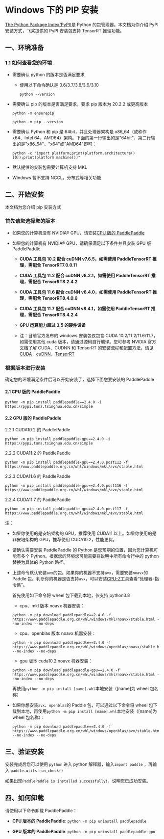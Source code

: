 # Windows 下的 PIP 安装

[The Python Package Index(PyPI)](https://pypi.org/)是 Python 的包管理器。本文档为你介绍 PyPI 安装方式，飞桨提供的 PyPI 安装包支持 TensorRT 推理功能。

## 一、环境准备

### 1.1 如何查看您的环境

* 需要确认 python 的版本是否满足要求

  * 使用以下命令确认是 3.6/3.7/3.8/3.9/3.10

    ```
    python --version
    ```

* 需要确认 pip 的版本是否满足要求，要求 pip 版本为 20.2.2 或更高版本

    ```
    python -m ensurepip
    ```

    ```
    python -m pip --version
    ```


* 需要确认 Python 和 pip 是 64bit，并且处理器架构是 x86_64（或称作 x64、Intel 64、AMD64）架构。下面的第一行输出的是"64bit"，第二行输出的是"x86_64"、"x64"或"AMD64"即可：

    ```
    python -c "import platform;print(platform.architecture()[0]);print(platform.machine())"
    ```


* 默认提供的安装包需要计算机支持 MKL
* Windows 暂不支持 NCCL，分布式等相关功能


## 二、开始安装

本文档为您介绍 pip 安装方式

### 首先请您选择您的版本

* 如果您的计算机没有 NVIDIA® GPU，请安装[CPU 版的 PaddlePaddle](#cpu)

* 如果您的计算机有 NVIDIA® GPU，请确保满足以下条件并且安装 GPU 版 PaddlePaddle

  * **CUDA 工具包 10.2 配合 cuDNN v7.6.5，如需使用 PaddleTensorRT 推理，需配合 TensorRT7.0.0.11**

  * **CUDA 工具包 11.2 配合 cuDNN v8.2.1，如需使用 PaddleTensorRT 推理，需配合 TensorRT8.2.4.2**

  * **CUDA 工具包 11.6 配合 cuDNN v8.4.0，如需使用 PaddleTensorRT 推理，需配合 TensorRT8.4.0.6**

  * **CUDA 工具包 11.7 配合 cuDNN v8.4.1，如需使用 PaddleTensorRT 推理，需配合 TensorRT8.4.2.4**

  * **GPU 运算能力超过 3.5 的硬件设备**

  * 注：目前官方发布的 windows 安装包仅包含 CUDA 10.2/11.2/11.6/11.7，如需使用其他 cuda 版本，请通过源码自行编译。您可参考 NVIDIA 官方文档了解 CUDA、CUDNN 和 TensorRT 的安装流程和配置方法，请见[CUDA](https://docs.nvidia.com/cuda/cuda-installation-guide-linux/)，[cuDNN](https://docs.nvidia.com/deeplearning/sdk/cudnn-install/)，[TensorRT](https://developer.nvidia.com/tensorrt)



### 根据版本进行安装
确定您的环境满足条件后可以开始安装了，选择下面您要安装的 PaddlePaddle



#### 2.1 <span id="cpu">CPU 版的 PaddlePaddle</span>


  ```
  python -m pip install paddlepaddle==2.4.0 -i https://pypi.tuna.tsinghua.edu.cn/simple
  ```

#### 2.2 <span id="gpu">GPU 版的 PaddlePaddle</span>



2.2.1 CUDA10.2 的 PaddlePaddle


  ```
  python -m pip install paddlepaddle-gpu==2.4.0 -i https://pypi.tuna.tsinghua.edu.cn/simple
  ```


2.2.2 CUDA11.2 的 PaddlePaddle

  ```
  python -m pip install paddlepaddle-gpu==2.4.0.post112 -f https://www.paddlepaddle.org.cn/whl/windows/mkl/avx/stable.html
  ```


2.2.3 CUDA11.6 的 PaddlePaddle

  ```
  python -m pip install paddlepaddle-gpu==2.4.0.post116 -f https://www.paddlepaddle.org.cn/whl/windows/mkl/avx/stable.html
  ```

2.2.4 CUDA11.7 的 PaddlePaddle

  ```
  python -m pip install paddlepaddle-gpu==2.4.0.post117 -f https://www.paddlepaddle.org.cn/whl/windows/mkl/avx/stable.html
  ```


注：

* 如果你使用的是安培架构的 GPU，推荐使用 CUDA11 以上。如果你使用的是非安培架构的 GPU，推荐使用 CUDA10.2，性能更优。

* 请确认需要安装 PaddlePaddle 的 Python 是您预期的位置，因为您计算机可能有多个 Python。根据您的环境您可能需要将说明中所有命令行中的 python 替换为具体的 Python 路径。

* 上述命令默认安装`avx`的包。如果你的机器不支持`avx`，需要安装`noavx`的 Paddle 包。判断你的机器是否支持`avx`，可以安装[CPU-Z](https://www.cpuid.com/softwares/cpu-z.html)工具查看“处理器-指令集”。

  首先使用如下命令将 wheel 包下载到本地，仅支持 python3.8

  * cpu、mkl 版本 noavx 机器安装：

  ```
  python -m pip download paddlepaddle==2.4.0 -f https://www.paddlepaddle.org.cn/whl/windows/mkl/noavx/stable.html --no-index --no-deps
  ```

  * cpu、openblas 版本 noavx 机器安装：

  ```
  python -m pip download paddlepaddle==2.4.0 -f https://www.paddlepaddle.org.cn/whl/windows/openblas/noavx/stable.html --no-index --no-deps
  ```

  * gpu 版本 cuda10.2 noavx 机器安装：

  ```
  python -m pip download paddlepaddle-gpu==2.4.0 -f https://www.paddlepaddle.org.cn/whl/windows/mkl/noavx/stable.html --no-index --no-deps
  ```

  再使用`python -m pip install [name].whl`本地安装（[name]为 wheel 包名称）

* 如果你想安装`avx`、`openblas`的 Paddle 包，可以通过以下命令将 wheel 包下载到本地，再使用`python -m pip install [name].whl`本地安装（[name]为 wheel 包名称）：

  ```
  python -m pip download paddlepaddle==2.4.0 -f https://www.paddlepaddle.org.cn/whl/windows/openblas/avx/stable.html --no-index --no-deps
  ```




## **三、验证安装**

安装完成后您可以使用 `python` 进入 python 解释器，输入`import paddle` ，再输入 `paddle.utils.run_check()`

如果出现`PaddlePaddle is installed successfully!`，说明您已成功安装。

## **四、如何卸载**

请使用以下命令卸载 PaddlePaddle：

* **CPU 版本的 PaddlePaddle**: `python -m pip uninstall paddlepaddle`

* **GPU 版本的 PaddlePaddle**: `python -m pip uninstall paddlepaddle-gpu`
